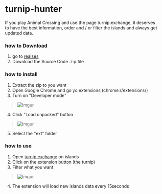 # turnip-hunter
If you play Animal Crossing and use the page turnip.exchange, it deserves to have the best information, order and / or filter the islands and always get updated data.

### how to Download
1. go to [realses](https://github.com/silentdefault/turnip-hunter/releases/latest)
2. Download the Source Code .zip file

### how to install
1. Extract the zip to you want
2. Open Google Chrome and go yo extensions (chrome://extensions/)
3. Turn on "Developer mode"
> ![Imgur](https://i.imgur.com/qgjzuTi.png)
4. Click "Load unpacked" button
> ![Imgur](https://1.imgur.com/mYToECr.png)
5. Select the "ext" folder


### how to use
1. Open [turnip.exchange](https://turnip.exchange/islands) on islands
2. Click on the extension button (the turnip)
3. Filter what you want
> ![Imgur](https://i.imgur.com/crlQ98W.png)
4. The extension will load new islands data every 15seconds
